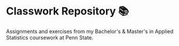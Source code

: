 # Classwork Repository 📚

Assignments and exercises from my Bachelor's & Master's in Applied Statistics coursework at Penn State.
